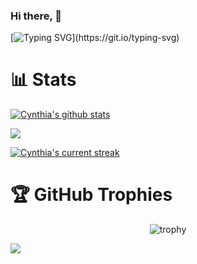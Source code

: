 ### Hi there, 🤝
[![Typing SVG](https://readme-typing-svg.herokuapp.com/?font=Fira+Code&pause=1000&color=53F7AEC5&width=435&height=29&lines=I+am+Cynthia!;Starting+from+scratch;Excited+to+see+where+this+journey+leads;)](https://git.io/typing-svg)
# 📊 Stats
[![Cynthia's github stats](https://bad-apple-github-readme.vercel.app/api?username=CynthiaWahome&show_icons=true&count_private=true&line_height=20&icon_color=00b3ff&theme=blue-green&title_color=00b3ff)](#)

![](https://github-readme-stats.vercel.app/api/top-langs/?username=CynthiaWahome&layout=compact&count_private=true&theme=blue-green&title_color=00b3ff) 

[![Cynthia's current streak](https://github-readme-streak-stats-blush.vercel.app/?user=CynthiaWahome&count_private=true&theme=blue-green&title_color=00b3ff)](#)

# 🏆 GitHub Trophies
<div align="center">

![trophy](https://github-profile-trophy.vercel.app/?username=CynthiaWahome&column=9&margin-w=15&margin-h=15&no-bg=true&no-frame=true&theme=tokyonight)

</div>

 
[![](https://visitcount.itsvg.in/api?id=CynthiaWahome&icon=0&color=8)](https://visitcount.itsvg.in)

  

